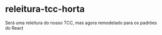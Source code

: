 # releitura-tcc-horta
Será uma releitura do nosso TCC, mas agora remodelado para os padrões do React
